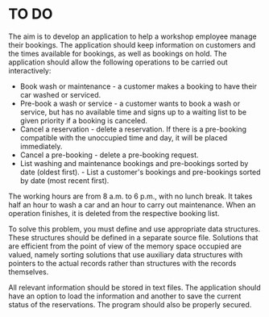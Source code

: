# TO DO

The aim is to develop an application to help a workshop employee manage their bookings. The application should keep information on customers and the times available for bookings, as well as bookings on hold. The application should allow the following operations to be carried out interactively:

- Book wash or maintenance - a customer makes a booking to have their car washed or serviced.
 - Pre-book a wash or service - a customer wants to book a wash or service, but has no available time and signs up to a waiting list to be given priority if a booking is canceled. 
- Cancel a reservation - delete a reservation. If there is a pre-booking compatible with the unoccupied time and day, it will be placed immediately.
- Cancel a pre-booking - delete a pre-booking request. 
- List washing and maintenance bookings and pre-bookings sorted by date (oldest first). -
 List a customer's bookings and pre-bookings sorted by date (most recent first).

The working hours are from 8 a.m. to 6 p.m., with no lunch break. It takes half an hour to wash a car and an hour to carry out maintenance. When an operation finishes, it is deleted from the respective booking list.

To solve this problem, you must define and use appropriate data structures. These structures should be defined in a separate source file. Solutions that are efficient from the point of view of the memory space occupied are valued, namely sorting solutions that use auxiliary data structures with pointers to the actual records rather than structures with the records themselves.

All relevant information should be stored in text files. The application should have an option to load the information and another to save the current status of the reservations. The program should also be properly secured.
